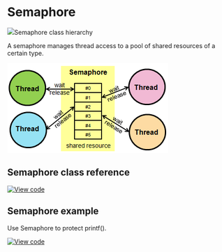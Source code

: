 # Semaphore

<span class="images">![](https://os.mbed.com/docs/mbed-os/development/mbed-os-api-doxy/classrtos_1_1_semaphore.png)<span>Semaphore class hierarchy</span></span>

A semaphore manages thread access to a pool of shared resources of a certain type.

<span class="images">![](../../images/Semaphore.png)</span>

## Semaphore class reference

[![View code](https://www.mbed.com/embed/?type=library)](https://os.mbed.com/docs/mbed-os/development/mbed-os-api-doxy/classrtos_1_1_semaphore.html)

## Semaphore example

Use Semaphore to protect printf().

[![View code](https://www.mbed.com/embed/?url=https://github.com/ARMmbed/mbed-os-snippet-Semaphore/tree/v6.9)](https://github.com/ARMmbed/mbed-os-snippet-Semaphore/blob/v6.9/main.cpp)
